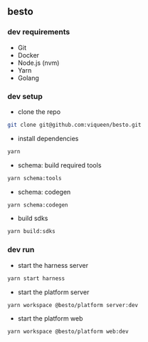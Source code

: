 ## besto

### dev requirements

- Git
- Docker
- Node.js (nvm)
- Yarn
- Golang

### dev setup

- clone the repo

```bash
git clone git@github.com:viqueen/besto.git
```

- install dependencies

```bash
yarn
```

- schema: build required tools

```bash
yarn schema:tools
```

- schema: codegen

```bash
yarn schema:codegen
```

- build sdks

```bash
yarn build:sdks
```

### dev run

- start the harness server

```bash
yarn start harness
```

- start the platform server

```bash
yarn workspace @besto/platform server:dev
```

- start the platform web

```bash
yarn workspace @besto/platform web:dev
```
